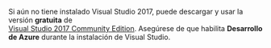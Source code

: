 Si aún no tiene instalado Visual Studio 2017, puede descargar y usar la versión **gratuita** de  
[Visual Studio 2017 Community Edition](https://www.visualstudio.com/downloads/). Asegúrese de que habilita **Desarrollo de Azure** durante la instalación de Visual Studio.
